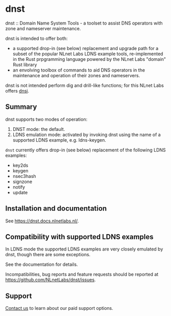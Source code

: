 # dnst

dnst
:: Domain Name System Tools - a toolset to assist DNS operators with zone and nameserver maintenance.

dnst is intended to offer both:
- a supported drop-in (see below) replacement and upgrade path for a subset of the popular NLnet Labs LDNS example tools, re-implemented in the Rust prpgramming language powered by the NLnet Labs "domain" Rust library
- an envolving toolbox of commands to aid DNS operators in the maintenance and operation of their zones and nameservers.

dnst is not intended perform dig and drill-like functions; for this NLnet Labs offers [dnsi](https://github.com/NLnetLabs/dnsi).

## Summary

dnst supports two modes of operation:

1. DNST mode: the default.
2. LDNS emulation mode: activated by invoking dnst using the name of a supported LDNS example, e.g. ldns-keygen.

`dnst` currently offers drop-in (see below) replacement of the following LDNS examples:

- key2ds
- keygen
- nsec3hash  
- signzone  
- notify  
- update

## Installation and documentation

See https://dnst.docs.nlnetlabs.nl/.

## Compatibility with supported LDNS examples

In LDNS mode the supported LDNS examples are very closely emulated by dnst, though there are some exceptions.

See the documentation for details.

Incompatibilities, bug reports and feature requests should be reported at https://github.com/NLnetLabs/dnst/issues.

## Support

[Contact us](https://nlnetlabs.nl/services/contracts/) to learn about our paid support options.